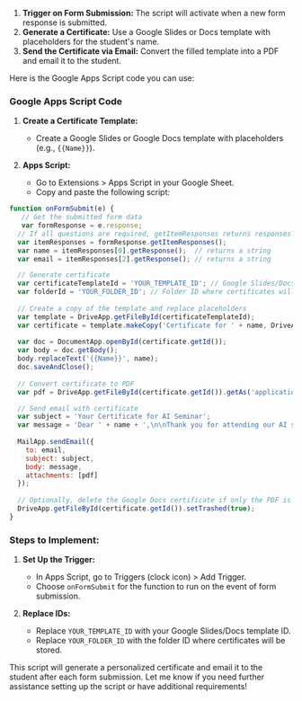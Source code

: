 1. **Trigger on Form Submission:** The script will activate when a new form response is submitted.
2. **Generate a Certificate:** Use a Google Slides or Docs template with placeholders for the student's name.
3. **Send the Certificate via Email:** Convert the filled template into a PDF and email it to the student.

Here is the Google Apps Script code you can use:

### Google Apps Script Code

1. **Create a Certificate Template:**
   - Create a Google Slides or Google Docs template with placeholders (e.g., `{{Name}}`).

2. **Apps Script:**
   - Go to Extensions > Apps Script in your Google Sheet.
   - Copy and paste the following script:

```javascript
function onFormSubmit(e) {
   // Get the submitted form data
   var formResponse = e.response;
  // If all questions are required, getItemResponses returns responses in form-order
  var itemResponses = formResponse.getItemResponses();
  var name = itemResponses[0].getResponse();  // returns a string
  var email = itemResponses[2].getResponse(); // returns a string

  // Generate certificate
  var certificateTemplateId = 'YOUR_TEMPLATE_ID'; // Google Slides/Docs template ID
  var folderId = 'YOUR_FOLDER_ID'; // Folder ID where certificates will be saved
  
  // Create a copy of the template and replace placeholders
  var template = DriveApp.getFileById(certificateTemplateId);
  var certificate = template.makeCopy('Certificate for ' + name, DriveApp.getFolderById(folderId));
  
  var doc = DocumentApp.openById(certificate.getId());
  var body = doc.getBody();
  body.replaceText('{{Name}}', name);
  doc.saveAndClose();
  
  // Convert certificate to PDF
  var pdf = DriveApp.getFileById(certificate.getId()).getAs('application/pdf');

  // Send email with certificate
  var subject = 'Your Certificate for AI Seminar';
  var message = 'Dear ' + name + ',\n\nThank you for attending our AI seminar. Please find your certificate attached.';
  
  MailApp.sendEmail({
    to: email,
    subject: subject,
    body: message,
    attachments: [pdf]
  });
  
  // Optionally, delete the Google Docs certificate if only the PDF is needed
  DriveApp.getFileById(certificate.getId()).setTrashed(true);
}
```

### Steps to Implement:

1. **Set Up the Trigger:**
   - In Apps Script, go to Triggers (clock icon) > Add Trigger.
   - Choose `onFormSubmit` for the function to run on the event of form submission.

2. **Replace IDs:**
   - Replace `YOUR_TEMPLATE_ID` with your Google Slides/Docs template ID.
   - Replace `YOUR_FOLDER_ID` with the folder ID where certificates will be stored.

This script will generate a personalized certificate and email it to the student after each form submission. Let me know if you need further assistance setting up the script or have additional requirements!